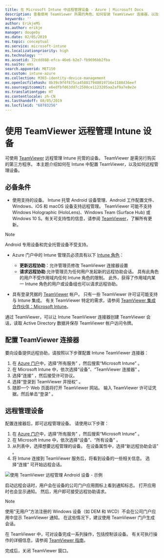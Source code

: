 ```yaml
---
title: 在 Microsoft Intune 中远程管理设备 - Azure | Microsoft Docs
description: 查看使用 TeamViewer 所需的角色、如何安装 TeamViewer 连接器，以及在 Azure 门户中使用 Microsoft Intune 远程管理设备的分步指南
keywords: ''
author: ErikjeMS
ms.author: erikje
manager: dougeby
ms.date: 02/05/2019
ms.topic: conceptual
ms.service: microsoft-intune
ms.localizationpriority: high
ms.technology: ''
ms.assetid: 72cdd888-efca-46e6-b2e7-fb9696bb2fba
ms.suite: ems
search.appverid: MET150
ms.custom: intune-azure
ms.collection: M365-identity-device-management
ms.openlocfilehash: 8b39c9f4f875ca458817940819716e1188d36eef
ms.sourcegitcommit: e6edfbfd63dd7c2500ce1123205aa2af9a7e8e2e
ms.translationtype: HT
ms.contentlocale: zh-CN
ms.lasthandoff: 08/05/2019
ms.locfileid: "68783256"
---
```

# <a name="use-teamviewer-to-remotely-administer-intune-devices"></a>使用 TeamViewer 远程管理 Intune 设备

可使用 [TeamViewer](https://www.teamviewer.com) 远程管理 Intune 托管的设备。 TeamViewer 是需另行购买的第三方程序。 本主题介绍如何在 Intune 中配置 TeamViewer，以及如何远程管理设备。 

## <a name="prerequisites"></a>必备条件

- 使用支持的设备。 Intune 托管 Android 设备管理、Android 工作配置文件、Windows、iOS 和 macOS 设备支持远程管理。 TeamViewer 可能不支持 Windows Holographic (HoloLens)、Windows Team (Surface Hub) 或 Windows 10 S。有关可支持性的信息，请参阅 [TeamViewer](https://www.teamviewer.com)，了解所有更新。

> [!NOTE]
> Android 专用设备和完全托管设备不受支持。

- Azure 门户中的 Intune 管理员必须具有以下 [Intune 角色](role-based-access-control.md)：  

  - **更新远程协助**：允许管理员修改 TeamViewer 连接器设置
  - **请求远程协助**:允许管理员为任何用户发起新的远程协助会话。 具有此角色的用户不受作用域内任何 Intune 角色的限制。 此外，获得了作用域内某一 Intune 角色的用户或设备组也可以请求远程协助。 

- 具有登录凭据的 [TeamViewer](https://www.teamviewer.com) 帐户。 只有一些 TeamViewer 许可证可能支持与 Intune 集成。 有关 TeamViewer 特定的需求，请参阅 [TeamViewer 集成合作伙伴：Microsoft Intune](https://www.teamviewer.com/integrations/microsoft-intune/)。

通过 TeamViewer，可以让 Intune TeamViewer 连接器创建 TeamViewer 会话，读取 Active Directory 数据并保存 TeamViewer 帐户访问令牌。

## <a name="configure-the-teamviewer-connector"></a>配置 TeamViewer 连接器

要向设备提供远程协助，请按照以下步骤配置 Intune TeamViewer 连接器：

1. 在 [Azure 门户](https://portal.azure.com)中，选择“所有服务”  ，然后搜索“Microsoft Intune”  。
2. 在 Microsoft Intune 中，依次选择“设备”、“TeamViewer 连接器”    。
3. 选择“连接”  ，然后接受许可协议。
4. 选择“登录到 TeamViewer 并授权”  。
5. 随即一个 Web 页面将打开 TeamViewer 网站。 输入 TeamViewer 许可证凭据，然后单击“登录”  。

## <a name="remotely-administer-a-device"></a>远程管理设备

配置连接器后，即可远程管理设备。 请使用以下步骤： 

1. 在 [Azure 门户](https://portal.azure.com)中，选择“所有服务”  ，然后搜索“Microsoft Intune”  。
2. 在 Microsoft Intune 中，依次选择“设备”、“所有设备”    。
3. 从列表中，选择想要远程管理的设备。 在设备属性中，选择“新远程协助会话”  。
4. 将 Intune 连接到 TeamViewer 服务后，将看到设备的一些相关信息。 选择“连接”  可开始远程会话。

![使用 TeamViewer 远程管理 Android 设备 - 示例](./media/android-teamviewer.png)

启动远程会话时，用户会在设备的公司门户应用图标上看到通知标志。 打开应用时也会显示通知。 然后，用户即可接受远程协助请求。

> [!NOTE]
> 使用“无用户”方法注册的 Windows 设备（如 DEM 和 WCD）不会在公司门户应用中显示 TeamViewer 通知。 在这些情况下，建议使用 TeamViewer 门户生成会话。

在 TeamViewer 中，可对设备完成一系列操作，包括控制该设备。 有关可执行操作的详细信息，请参阅 [TeamViewer 指南](https://www.teamviewer.com/support/documents/)。

完成后，关闭 TeamViewer 窗口。
